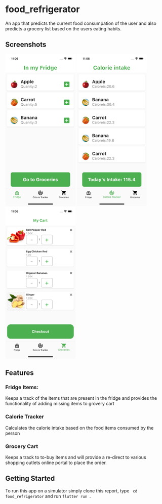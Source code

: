 # food_refrigerator

An app that predicts the current food consumpation of the user and also predicts a grocery list based on the users eating habits.

## Screenshots

<img src="https://github.com/abhisinha2001/food-refrigerator/blob/main/screenshots/Simulator%20Screen%20Shot%20-%20iPhone%2013%20-%202022-03-18%20at%2011.06.18.png?raw=true" height="480px" > <img src="https://github.com/abhisinha2001/food-refrigerator/blob/main/screenshots/Simulator%20Screen%20Shot%20-%20iPhone%2013%20-%202022-03-18%20at%2011.06.21.png?raw=true" height="480px" > <img src="https://github.com/abhisinha2001/food-refrigerator/blob/main/screenshots/Simulator%20Screen%20Shot%20-%20iPhone%2013%20-%202022-03-18%20at%2011.06.24.png?raw=true" height="480px" >

## Features

### Fridge Items:

Keeps a track of the items that are present in the fridge and provides the functionality of adding missing items to grovery cart

### Calorie Tracker

Calculates the calorie intake based on the food items consumed by the person

### Grocery Cart

Keeps a track to to-buy items and will provide a re-direct to various shopping outlets online portal to place the order.

## Getting Started

To run this app on a simulator simply clone this report, type ` cd food_refrigerator` and run `flutter run `.
